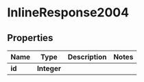 # InlineResponse2004

## Properties
Name | Type | Description | Notes
------------ | ------------- | ------------- | -------------
**id** | **Integer** |  | 
